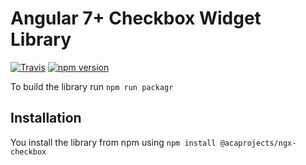 # Angular 7+ Checkbox Widget Library

[![Travis](https://travis-ci.org/acaprojects/ngx-checkbox.svg)](https://travis-ci.org/acaprojects/ngx-checkbox)
[![npm version](https://badge.fury.io/js/%40acaprojects%2Fngx-checkbox.svg)](https://badge.fury.io/js/%40acaprojects%2Fngx-checkbox)

To build the library run `npm run packagr`

## Installation

You install the library from npm using `npm install @acaprojects/ngx-checkbox`
